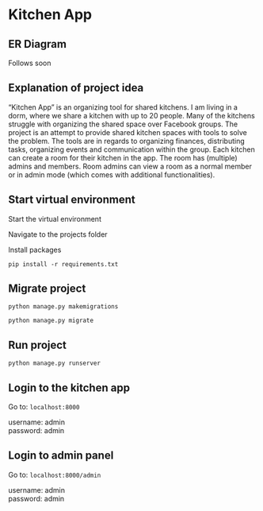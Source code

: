 # Kitchen App

## ER Diagram

Follows soon

## Explanation of project idea

“Kitchen App” is an organizing tool for shared kitchens. I am living in a dorm, where we share a kitchen with up to 20 people. Many of the kitchens struggle with organizing the shared space over Facebook groups. 
The project is an attempt to provide shared kitchen spaces with tools to solve the problem. The tools are in regards to organizing finances, distributing tasks, organizing events and communication within the group.
Each kitchen can create a room for their kitchen in the app. The room has (multiple) admins and members. Room admins can view a room as a normal member or in admin mode (which comes with additional functionalities).

## Start virtual environment

Start the virtual environment

Navigate to the projects folder

Install packages

`pip install -r requirements.txt`

## Migrate project

`python manage.py makemigrations`

`python manage.py migrate`

## Run project

`python manage.py runserver`

## Login to the kitchen app

Go to: `localhost:8000`

username: admin <br />
password: admin

## Login to admin panel

Go to: `localhost:8000/admin`

username: admin <br />
password: admin
